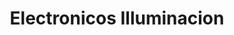 ---
title: "Electronicos Illuminacion"
url: /bogota-d-c/electronicos-illuminacion/
shop: electrónica
---